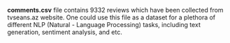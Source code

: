 **comments.csv** file contains 9332 reviews which have been collected from tvseans.az website. One could use this file as a dataset for a plethora of different NLP (Natural - Language Processing) tasks, including text generation, sentiment analysis, and etc.
